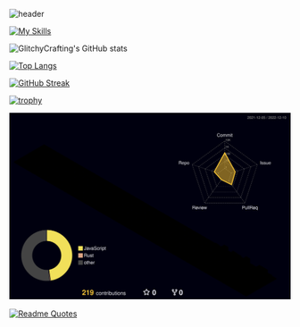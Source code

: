![header](https://capsule-render.vercel.app/api?type=waving&color=timeGradient&height=200&section=header&text=Glitchy%20Crafting&animation=twinkling&fontSize=90)

[![My Skills](https://skillicons.dev/icons?i=linux,rust,html,css,bash,md,blender,discord,mastodon,git,github,rocket,sqlite,neovim)](https://skillicons.dev)

![GlitchyCrafting's GitHub stats](https://github-readme-stats.vercel.app/api?username=glitchycrafting&show_icons=true&theme=dark)


[![Top Langs](https://github-readme-stats.vercel.app/api/top-langs/?username=GlitchyCrafting&layout=compact&theme=dark)](https://github.com/anuraghazra/github-readme-stats)


 [![GitHub Streak](https://streak-stats.demolab.com?user=GlitchyCrafting&theme=dark)](https://git.io/streak-stats) 
 
 
 [![trophy](https://github-profile-trophy.vercel.app/?username=GlitchyCrafting&theme=darkhub)](https://github.com/ryo-ma/github-profile-trophy)
 
 
 ![](./profile-3d-contrib/profile-night-rainbow.svg)
 

[![Readme Quotes](https://quotes-github-readme.vercel.app/api?type=horizontal&theme=dark&quote=People%20said%20I%20should%20accept%20the%20world.%20Bullshit!%20I%20don't%20accept%20the%20world.&author=Richard%20Stallman)](https://github.com/piyushsuthar/github-readme-quotes)
